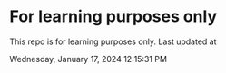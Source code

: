 # For learning purposes only
This repo is for learning purposes only.
Last updated at

Wednesday, January 17, 2024 12:15:31 PM

